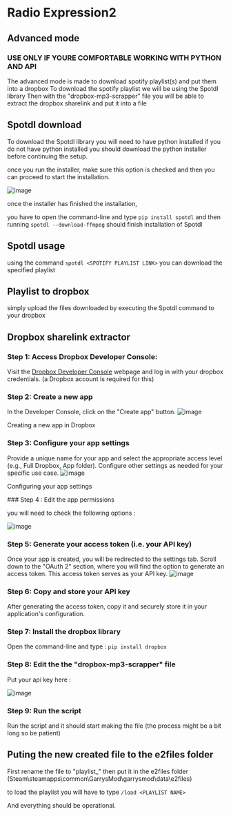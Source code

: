 # Radio Expression2
## Advanced mode

### USE ONLY IF YOURE COMFORTABLE WORKING WITH PYTHON AND API

The advanced mode is made to download spotify playlist(s) and put them into a dropbox
To download the spotify playlist we will be using the Spotdl library 
Then with the "dropbox-mp3-scrapper" file you will be able to extract the dropbox sharelink and put it into a file

## Spotdl download 

To download the Spotdl library you will need to have python installed 
if you do not have python installed you should download the python installer before continuing the setup. 

once you run the installer, make sure this option is checked and then you can proceed to start the installation.

![image](https://github.com/user-attachments/assets/986d8318-6d97-4f26-84d4-e6fc05e66a24)

once the installer has finished the installation,

you have to open the command-line and type ```pip install spotdl```
and then running ```spotdl --download-ffmpeg``` should finish installation of Spotdl

## Spotdl usage 

using the command ```spotdl <SPOTIFY PLAYLIST LINK>``` you can download the specified playlist

## Playlist to dropbox 

simply upload the files downloaded by executing the Spotdl command to your dropbox

## Dropbox sharelink extractor

### Step 1: Access Dropbox Developer Console:
Visit the [Dropbox Developer Console](https://www.dropbox.com/developers) webpage and log in with your dropbox credentials. (a Dropbox account is required for this) 

### Step 2: Create a new app
In the Developer Console, click on the "Create app" button.
![image](https://github.com/user-attachments/assets/e6dc781e-3dc6-4a8d-83c1-1842708931cd)

Creating a new app in Dropbox

### Step 3: Configure your app settings
Provide a unique name for your app and select the appropriate access level (e.g., Full Dropbox, App folder). Configure other settings as needed for your specific use case.
![image](https://github.com/user-attachments/assets/489cd029-3112-4420-ac2f-64501f39a811)

Configuring your app settings

‍### Step 4 : Edit the app permissions 

you will need to check the following options : 

![image](https://github.com/user-attachments/assets/02f195ea-87b0-4890-983f-643b78823645)

### Step 5: Generate your access token (i.e. your API key)
Once your app is created, you will be redirected to the settings tab. Scroll down to the "OAuth 2" section, where you will find the option to generate an access token. This access token serves as your API key.
![image](https://github.com/user-attachments/assets/c95d31b4-c04d-4251-acf7-68c78c234551)


### Step 6: Copy and store your API key
After generating the access token, copy it and securely store it in your application's configuration. 


### Step 7: Install the dropbox library
Open the command-line and type : ```pip install dropbox```


### Step 8: Edit the the "dropbox-mp3-scrapper" file 
Put your api key here : 

![image](https://github.com/user-attachments/assets/6c574b62-4ae9-47c2-953e-60d8f36d2e90)


### Step 9: Run the script 
Run the script and it should start making the file (the process might be a bit long so be patient)



## Puting the new created file to the e2files folder

First rename the file to "playlist_<PLAYLIST NAME>" then put it in the e2files folder (Steam\steamapps\common\GarrysMod\garrysmod\data\e2files)

to load the playlist you will have to type ```/load <PLAYLIST NAME>```

And everything should be operational.

